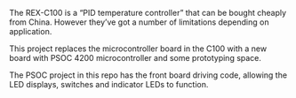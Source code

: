 The REX-C100 is a “PID temperature controller” that can be bought cheaply from China.  However they’ve got a number of limitations depending on application.

This project replaces the microcontroller board in the C100 with a new board with PSOC 4200 microcontroller and some prototyping space.

The PSOC project in this repo has the front board driving code, allowing the LED displays, switches and indicator LEDs to function.


